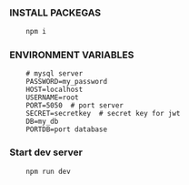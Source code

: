 
### INSTALL PACKEGAS

```bash
    npm i
```

### ENVIRONMENT VARIABLES

```env
    # mysql server
    PASSWORD=my_password
    HOST=localhost
    USERNAME=root
    PORT=5050  # port server
    SECRET=secretkey  # secret key for jwt
    DB=my_db
    PORTDB=port database
```


### Start dev server

```bash
    npm run dev
```